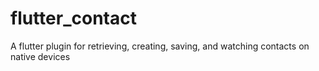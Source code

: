 # flutter_contact
A flutter plugin for retrieving, creating, saving, and watching contacts on native devices
